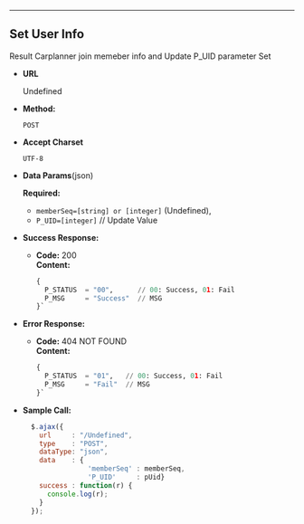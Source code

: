 
---

**Set User Info**
----
  Result Carplanner join memeber info and Update P_UID parameter Set

* **URL**

  Undefined

* **Method:**

  `POST`

* **Accept Charset**

  `UTF-8`

* **Data Params**(json)

  **Required:**

  * `memberSeq=[string] or [integer]` (Undefined),
  * `P_UID=[integer]` // Update Value

* **Success Response:**

  * **Code:** 200 <br />
    **Content:**
    ```py
    {
      P_STATUS  = "00",      // 00: Success, 01: Fail
      P_MSG     = "Success"  // MSG
    }`
    ```

* **Error Response:**

  * **Code:** 404 NOT FOUND <br />
    **Content:**
    ```py
    {
      P_STATUS  = "01",   // 00: Success, 01: Fail
      P_MSG     = "Fail"  // MSG
    }`
    ```

* **Sample Call:**

  ```javascript
    $.ajax({
      url     : "/Undefined",
      type    : "POST",
      dataType: "json",
      data    : {
                  'memberSeq' : memberSeq,
                  'P_UID'     : pUid}
      success : function(r) {
        console.log(r);
      }
    });
  ```
